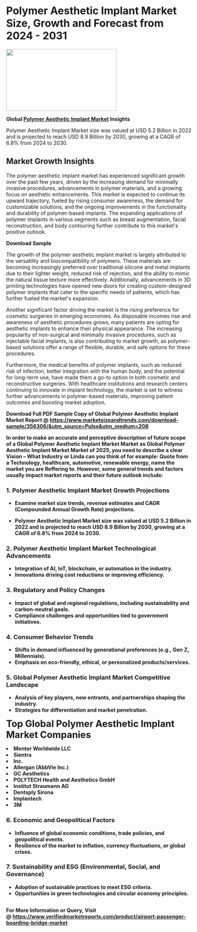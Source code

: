 <H1>Polymer Aesthetic Implant Market Size, Growth and Forecast from 2024 - 2031</H1><img class="aligncenter size-medium wp-image-584254" src="https://thirdeyenews.in/wp-content/uploads/2024/09/Global-Market-Research-300x168.jpeg" alt="" width="300" height="168" /><p><strong>Global&nbsp;<a href="https://www.marketsizeandtrends.com/download-sample/356306/&amp;utm_source=Pulse&amp;utm_medium=208">Polymer Aesthetic Implant Market</a> Insights</strong></p><p>Polymer Aesthetic Implant Market size was valued at USD 5.2 Billion in 2022 and is projected to reach USD 8.9 Billion by 2030, growing at a CAGR of 6.8% from 2024 to 2030.</p><p><h2>Market Growth Insights</h2> <p>The polymer aesthetic implant market has experienced significant growth over the past few years, driven by the increasing demand for minimally invasive procedures, advancements in polymer materials, and a growing focus on aesthetic enhancements. This market is expected to continue its upward trajectory, fueled by rising consumer awareness, the demand for customizable solutions, and the ongoing improvements in the functionality and durability of polymer-based implants. The expanding applications of polymer implants in various segments such as breast augmentation, facial reconstruction, and body contouring further contribute to this market's positive outlook.</p> <p><strong>Download Sample</strong></p> <p>The growth of the polymer aesthetic implant market is largely attributed to the versatility and biocompatibility of polymers. These materials are becoming increasingly preferred over traditional silicone and metal implants due to their lighter weight, reduced risk of rejection, and the ability to mimic the natural tissue texture more effectively. Additionally, advancements in 3D printing technologies have opened new doors for creating custom-designed polymer implants that cater to the specific needs of patients, which has further fueled the market's expansion.</p> <p>Another significant factor driving the market is the rising preference for cosmetic surgeries in emerging economies. As disposable incomes rise and awareness of aesthetic procedures grows, many patients are opting for aesthetic implants to enhance their physical appearance. The increasing popularity of non-surgical and minimally invasive procedures, such as injectable facial implants, is also contributing to market growth, as polymer-based solutions offer a range of flexible, durable, and safe options for these procedures.</p> <p>Furthermore, the medical benefits of polymer implants, such as reduced risk of infection, better integration with the human body, and the potential for long-term use, have made them a go-to option in both cosmetic and reconstructive surgeries. With healthcare institutions and research centers continuing to innovate in implant technology, the market is set to witness further advancements in polymer-based materials, improving patient outcomes and boosting market adoption.</p> <p><strong></p><p><span class=""><strong>Download Full PDF Sample Copy of Global Polymer Aesthetic Implant Market Report</strong> @ <a href="https://www.marketsizeandtrends.com/download-sample/356306/&amp;utm_source=Pulse&amp;utm_medium=208" target="_blank">https://www.marketsizeandtrends.com/download-sample/356306/&amp;utm_source=Pulse&amp;utm_medium=208</a></span></p><p>In order to make an accurate and perceptive description of future scope of a Global&nbsp;Polymer Aesthetic Implant Market Market as Global&nbsp;Polymer Aesthetic Implant Market Market of 2025, you need to describe a clear Vision &ndash; What Industry or Linda can you think of for example: Quote from a Technology, healthcare, automotive, renewable energy, name the market you are Reffering to. However, some general trends and factors usually impact market reports and their future outlook include:</p><h3>1.&nbsp;<strong>Polymer Aesthetic Implant Market Growth Projections</strong></h3><ul><li>Examine market size trends, revenue estimates and CAGR (Compounded Annual Growth Rate) projections.</li><li><p>Polymer Aesthetic Implant Market size was valued at USD 5.2 Billion in 2022 and is projected to reach USD 8.9 Billion by 2030, growing at a CAGR of 6.8% from 2024 to 2030.</p></li></ul><h3>2.&nbsp;<strong>Polymer Aesthetic Implant Market Technological Advancements</strong></h3><ul><li>Integration of AI, IoT, blockchain, or automation in the industry.</li><li>Innovations driving cost reductions or improving efficiency.</li></ul><h3>3.&nbsp;<strong>Regulatory and Policy Changes</strong></h3><ul><li>Impact of global and regional regulations, including sustainability and carbon-neutral goals.</li><li>Compliance challenges and opportunities tied to government initiatives.</li></ul><h3>4.&nbsp;<strong>Consumer Behavior Trends</strong></h3><ul><li>Shifts in demand influenced by generational preferences (e.g., Gen Z, Millennials).</li><li>Emphasis on eco-friendly, ethical, or personalized products/services.</li></ul><h3>5.&nbsp;<strong>Global Polymer Aesthetic Implant Market Competitive Landscape</strong></h3><ul><li>Analysis of key players, new entrants, and partnerships shaping the industry.</li><li>Strategies for differentiation and market penetration.</li></ul><p data-pm-slice="1 1 []"><span style="color: inherit; font-family: inherit; font-size: 25px;">Top Global Polymer Aesthetic Implant Market Companies</span></p><div class="" data-test-id=""><p><li>Mentor Worldwide LLC</li><li> Sientra</li><li> Inc.</li><li> Allergan (AbbVie Inc.)</li><li> GC Aesthetics</li><li> POLYTECH Health and Aesthetics GmbH</li><li> Institut Straumann AG</li><li> Dentsply Sirona</li><li> Implantech</li><li> 3M</li></p></div><h3>6.&nbsp;<strong>Economic and Geopolitical Factors</strong></h3><ul><li>Influence of global economic conditions, trade policies, and geopolitical events.</li><li>Resilience of the market to inflation, currency fluctuations, or global crises.</li></ul><h3>7.&nbsp;<strong>Sustainability and ESG (Environmental, Social, and Governance)</strong></h3><ul><li>Adoption of sustainable practices to meet ESG criteria.</li><li>Opportunities in green technologies and circular economy principles.</li></ul><h2><strong style="font-size: 14px;">For More Information or Query, Visit @&nbsp;</strong><a style="background-color: #ffffff; font-size: 14px;" href="https://www.marketsizeandtrends.com/report/polymer-aesthetic-implant-market/" target="_blank">https://www.verifiedmarketreports.com/product/airport-passenger-boarding-bridge-market</a></h2>
